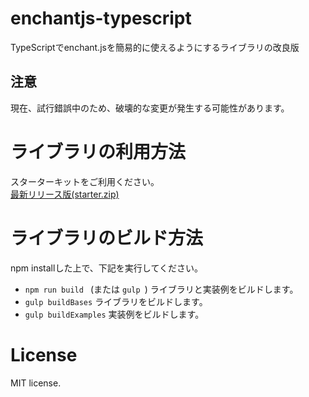 # enchantjs-typescript
TypeScriptでenchant.jsを簡易的に使えるようにするライブラリの改良版

## 注意
現在、試行錯誤中のため、破壊的な変更が発生する可能性があります。

# ライブラリの利用方法
スターターキットをご利用ください。  
[最新リリース版(starter.zip)](https://github.com/kazenetu/enchantjs-typescript/releases/latest)

# ライブラリのビルド方法
npm installした上で、下記を実行してください。  
   * ```npm run build ``` (または ```gulp ```) ライブラリと実装例をビルドします。
   * ```gulp buildBases``` ライブラリをビルドします。
   * ```gulp buildExamples``` 実装例をビルドします。

# License
MIT license.
